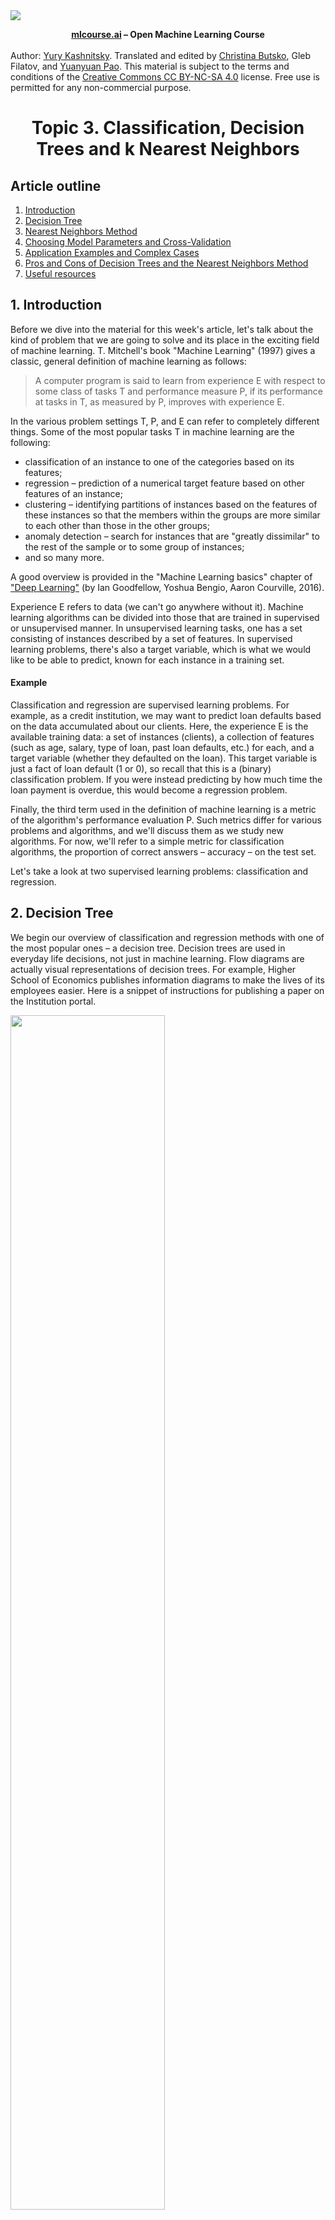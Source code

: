 <img src="https://habrastorage.org/webt/ia/m9/zk/iam9zkyzqebnf_okxipihkgjwnw.jpeg" />
    
**<center>[mlcourse.ai](https://mlcourse.ai) – Open Machine Learning Course** </center><br>
Author: [Yury Kashnitsky](https://yorko.github.io). Translated and edited by [Christina Butsko](https://www.linkedin.com/in/christinabutsko/), Gleb Filatov, and [Yuanyuan Pao](https://www.linkedin.com/in/yuanyuanpao/). This material is subject to the terms and conditions of the [Creative Commons CC BY-NC-SA 4.0](https://creativecommons.org/licenses/by-nc-sa/4.0/) license. Free use is permitted for any non-commercial purpose.

# <center>Topic 3. Classification, Decision Trees and k Nearest Neighbors

## Article outline

1. [Introduction](#1.-Introduction)
2. [Decision Tree](#2.-Decision-Tree)
3. [Nearest Neighbors Method](#3.-Nearest-Neighbors-Method)
4. [Choosing Model Parameters and Cross-Validation](#4.-Choosing-Model-Parameters-and-Cross\-Validation)
5. [Application Examples and Complex Cases](#5.-Application-Examples-and-Complex-Cases)
6. [Pros and Cons of Decision Trees and the Nearest Neighbors Method](#6.-Pros-and-Cons-of-Decision-Trees-and-the-Nearest-Neighbors-Method)
7. [Useful resources](#8.-Useful-resources)

## 1. Introduction

Before we dive into the material for this week's article, let's talk about the kind of problem that we are going to solve and its place in the exciting field of machine learning. T. Mitchell's book "Machine Learning" (1997) gives a classic, general definition of machine learning as follows: 

> A computer program is said to learn from experience E with respect to some class of tasks T and performance measure P, if its performance at tasks in T, as measured by P, improves with experience E.

In the various problem settings T, P, and E can refer to completely different things. Some of the most popular tasks T in machine learning are the following:

- classification of an instance to one of the categories based on its features;
- regression – prediction of a numerical target feature based on other features of an instance;
- clustering – identifying partitions of instances based on the features of these instances so that the members within the groups are more similar to each other than those in the other groups;
- anomaly detection – search for instances that are "greatly dissimilar" to the rest of the sample or to some group of instances;
- and so many more.

A good overview is provided in the "Machine Learning basics" chapter of ["Deep Learning"](http://www.deeplearningbook.org) (by Ian Goodfellow, Yoshua Bengio, Aaron Courville, 2016).

Experience E  refers to data (we can't go anywhere without it). Machine learning algorithms can be divided into those that are trained in supervised or unsupervised manner. In unsupervised learning tasks, one has a set consisting of instances described by a set of features. In supervised learning problems, there's also a target variable, which is what we would like to be able to predict, known for each instance in a training set. 

#### Example
Classification and regression are supervised learning problems. For example, as a credit institution, we may want to predict loan defaults based on the data accumulated about our clients. Here, the experience E is the available training data: a set of instances (clients), a collection of features (such as age, salary, type of loan, past loan defaults, etc.) for each, and a target variable (whether they defaulted on the loan). This target variable is just a fact of loan default (1 or 0), so recall that this is a (binary) classification problem. If you were instead predicting by how much time the loan payment is overdue, this would become a regression problem.
 
Finally, the third term used in the definition of machine learning is a metric of the algorithm's performance evaluation P. Such metrics differ for various problems and algorithms, and we'll discuss them as we study new algorithms. For now, we'll refer to a simple metric for classification algorithms, the proportion of correct answers – accuracy – on the test set.
 
Let's take a look at two supervised learning problems: classification and regression.


## 2. Decision Tree 
We begin our overview of classification and regression methods with one of the most popular ones – a decision tree. Decision trees are used in everyday life decisions, not just in machine learning. Flow diagrams are actually visual representations of decision trees. For example, Higher School of Economics publishes information diagrams to make the lives of its employees easier. Here is a snippet of instructions for publishing a paper on the Institution portal.

<img align='center' src='../../_static/img/topic3_hse_instruction.png' width=70%><br>

In terms of machine learning, one can see it as a simple classifier that determines the appropriate form of publication (book, article, chapter of the book, preprint, publication in the "Higher School of Economics and the Media") based on the content (book, pamphlet, paper), type of journal, original publication type (scientific journal, proceedings), etc.
 
A decision tree is often a generalization of the experts' experience, a means of sharing knowledge of a particular process. For example, before the introduction of scalable machine learning algorithms, the credit scoring task in the banking sector was solved by experts. The decision to grant a loan was made on the basis of some intuitively (or empirically) derived rules that could be represented as a decision tree.

<img src="../../_static/img/credit_scoring_toy_tree_english.png" align='center'><br>

In our next case, we solve a binary classification problem (approve/deny a loan) based on the "Age", "Home-ownership", "Income", and "Education" features.
 
The decision tree as a machine learning algorithm is essentially the same thing as the diagram shown above; we incorporate a stream of logical rules of the form "feature $a$ value is less than $x$ and feature $b$ value is less than $y$ ... => Category 1" into a tree-like data structure. The advantage of this algorithm is that they are easily interpretable. For example, using the above scheme, the bank can explain to the client why they were denied for a loan: e.g the client does not own a house and her income is less than 5,000.

As we'll see later, many other models, although more accurate, do not have this property and can be regarded as more of a "black box" approach, where it is harder to interpret how the input data was transformed into the output. Due to this "understandability" and similarity to human decision-making (you can easily explain your model to your boss), decision trees have gained immense popularity. C4.5, a representative of this group of classification methods, is even the first in the list of 10 best data mining algorithms ("Top 10 Algorithms in Data Mining", Knowledge and Information Systems, 2008. [ResearchGate](https://www.researchgate.net/publication/29467751_Top_10_algorithms_in_data_mining)).

### How to Build a Decision Tree

Earlier, we saw that the decision to grant a loan is made based on age, assets, income, and other variables. But what variable to look at first? Let's discuss a simple example where all the variables are binary.
 
Recall the game of "20 Questions", which is often referenced when introducing decision trees. You've probably played this game -- one person thinks of a celebrity while the other tries to guess by asking only "Yes" or "No" questions. What question will the guesser ask first? Of course, they will ask the one that narrows down the number of the remaining options the most. Asking "Is it Angelina Jolie?" would, in the case of a negative response, leave all but one celebrity in the realm of possibility. In contrast, asking "Is the celebrity a woman?" would reduce the possibilities to roughly half. That is to say, the "gender" feature separates the celebrity dataset much better than other features like "Angelina Jolie", "Spanish", or "loves football." This reasoning corresponds to the concept of information gain based on entropy.

#### Entropy
Shannon's entropy is defined for a system with N possible states as follows:

$$\Large S = -\sum_{i=1}^{N}p_i \log_2{p_i},$$

where $p_i$ is the probability of finding the system in the $i$-th state. This is a very important concept used in physics, information theory, and other areas. Entropy can be described as the degree of chaos in the system. The higher the entropy, the less ordered the system and vice versa. This will help us formalize "effective data splitting", which we alluded to in the context of "20 Questions".

#### Toy Example
To illustrate how entropy can help us identify good features for building a decision tree, let's look at a toy example. We will predict the color of the ball based on its position.

<img align='center' src='../../_static/img/decision_tree3.png'><br>

There are 9 blue balls and 11 yellow balls. If we randomly pull out a ball, then it will be blue with probability $p_1=\frac{9}{20}$ and yellow with probability $p_2=\frac{11}{20}$, which gives us an entropy $S_0 = -\frac{9}{20}\log_2{\frac{9}{20}}-\frac{11}{20}\log_2{\frac{11}{20}} \approx 1$. This value by itself may not tell us much, but let's see how the value changes if we were to break the balls into two groups: with the position less than or equal to 12 and greater than 12.

<img align='center' src='../../_static/img/topic3_entropy_balls2.png'><br>


The left group has 13 balls, 8 blue and 5 yellow. The entropy of this group is $S_1 = -\frac{5}{13}\log_2{\frac{5}{13}}-\frac{8}{13}\log_2{\frac{8}{13}} \approx 0.96$. The right group has 7 balls, 1 blue and 6 yellow. The entropy of the right group is $S_2 = -\frac{1}{7}\log_2{\frac{1}{7}}-\frac{6}{7}\log_2{\frac{6}{7}} \approx 0.6$. As you can see, entropy has decreased in both groups, more so in the right group. Since entropy is, in fact, the degree of chaos (or uncertainty) in the system, the reduction in entropy is called information gain. Formally, the information gain (IG) for a split based on the variable $Q$ (in this example it's a variable "$x \leq 12$") is defined as

$$\Large IG(Q) = S_O - \sum_{i=1}^{q}\frac{N_i}{N}S_i,$$

where $q$ is the number of groups after the split, $N_i$ is number of objects from the sample in which variable $Q$ is equal to the $i$-th value. In our example, our split yielded two groups ($q = 2$), one with 13 elements ($N_1 = 13$), the other with 7 ($N_2 = 7$). Therefore, we can compute the information gain as

$$ \Large IG(x \leq 12) = S_0 - \frac{13}{20}S_1 - \frac{7}{20}S_2 \approx 0.16.$$

It turns out that dividing the balls into two groups by splitting on "coordinate is less than or equal to 12" gave us a more ordered system. Let's continue to divide them into groups until the balls in each group are all of the same color.

<img align='center' src='../../_static/img/topic3_credit_scoring_entropy.png'><br>

For the right group, we can easily see that we only need one extra partition using "coordinate less than or equal to 18". But, for the left group, we need three more. Note that the entropy of a group where all of the balls are the same color is equal to 0 ($\log_2{1} = 0$).

We have successfully constructed a decision tree that predicts ball color based on its position. This decision tree may not work well if we add any balls because it has perfectly fit to the training set (initial 20 balls). If we wanted to do well in that case, a tree with fewer "questions" or splits would be more accurate, even if it does not perfectly fit the training set. We will discuss the problem of overfitting later. 

### Tree-building Algorithm

We can make sure that the tree built in the previous example is optimal: it took only 5 "questions" (conditioned on the variable $x$) to perfectly fit a decision tree to the training set. Under other split conditions, the resulting tree would be deeper, i.e. take more "questions" to reach an answer.
 
At the heart of the popular algorithms for decision tree construction, such as ID3 or C4.5, lies the principle of greedy maximization of information gain: at each step, the algorithm chooses the variable that gives the greatest information gain upon splitting. Then the procedure is repeated recursively until the entropy is zero (or some small value to account for overfitting). Different algorithms use different heuristics for "early stopping" or "cut-off" to avoid constructing an overfitted tree. 

```python
def build(L):
    create node t
    if the stopping criterion is True:
        assign a predictive model to t
    else:
        Find the best binary split L = L_left + L_right
        t.left = build(L_left)
        t.right = build(L_right)
    return t     
```

### Other Quality Criteria for Splits in Classification Problems

We discussed how entropy allows us to formalize partitions in a tree. But this is only one heuristic; there exists others:

- Gini uncertainty (Gini impurity): $G = 1 - \sum\limits_k (p_k)^2$. Maximizing this criterion can be interpreted as the maximization of the number of pairs of objects of the same class that are in the same subtree (not to be confused with the Gini index).
- Misclassification error:  $E = 1 - \max\limits_k p_k$

In practice, misclassification error is almost never used, and Gini uncertainty and information gain work similarly.
 
For binary classification, entropy and Gini uncertainty take the following form:

$ S = -p_+ \log_2{p_+} -p_- \log_2{p_-} = -p_+ \log_2{p_+} -(1 - p_{+}) \log_2{(1 - p_{+})};$

$ G = 1 - p_+^2 - p_-^2 = 1 - p_+^2 - (1 - p_+)^2 = 2p_+(1-p_+).$

where ($p_+$ is the probability of an object having a label +).

If we plot these two functions against the argument $p_+$, we will see that the entropy plot is very close to the plot of Gini uncertainty, doubled. Therefore, in practice, these two criteria are almost identical.


```python
# we don't like warnings
# you can comment the following 2 lines if you'd like to
import warnings

warnings.filterwarnings("ignore")
import numpy as np
import pandas as pd
import seaborn as sns

sns.set()
from matplotlib import pyplot as plt

%config InlineBackend.figure_format = 'retina'
```


```python
plt.figure(figsize=(6, 4))
xx = np.linspace(0, 1, 50)
plt.plot(xx, [2 * x * (1 - x) for x in xx], label="gini")
plt.plot(xx, [4 * x * (1 - x) for x in xx], label="2*gini")
plt.plot(xx, [-x * np.log2(x) - (1 - x) * np.log2(1 - x) for x in xx], label="entropy")
plt.plot(xx, [1 - max(x, 1 - x) for x in xx], label="missclass")
plt.plot(xx, [2 - 2 * max(x, 1 - x) for x in xx], label="2*missclass")
plt.xlabel("p+")
plt.ylabel("criterion")
plt.title("Criteria of quality as a function of p+ (binary classification)")
plt.legend();
```

#### Example
Let's consider fitting a decision tree to some synthetic data. We will generate samples from two classes, both normal distributions but with different means.


```python
# first class
np.random.seed(17)
train_data = np.random.normal(size=(100, 2))
train_labels = np.zeros(100)

# adding second class
train_data = np.r_[train_data, np.random.normal(size=(100, 2), loc=2)]
train_labels = np.r_[train_labels, np.ones(100)]
```

Let's plot the data. Informally, the classification problem in this case is to build some "good" boundary separating the two classes (the red dots from the yellow). Machine learning for this case boils down to choosing a good separating border. A straight line will be too simple while some complex curve snaking by each red dot will be too complex and will lead us to making mistakes on new samples. Intuitively, some smooth boundary, or at least a straight line or a hyperplane, would work well on new data.


```python
plt.figure(figsize=(10, 8))
plt.scatter(
    train_data[:, 0],
    train_data[:, 1],
    c=train_labels,
    s=100,
    cmap="autumn",
    edgecolors="black",
    linewidth=1.5,
)
plt.plot(range(-2, 5), range(4, -3, -1));
```

Let's try to separate these two classes by training an `Sklearn` decision tree. We will use `max_depth` parameter that limits the depth of the tree. Let's visualize the resulting separating boundary.


```python
from sklearn.tree import DecisionTreeClassifier


# Let’s write an auxiliary function that will return grid for further visualization.
def get_grid(data):
    x_min, x_max = data[:, 0].min() - 1, data[:, 0].max() + 1
    y_min, y_max = data[:, 1].min() - 1, data[:, 1].max() + 1
    return np.meshgrid(np.arange(x_min, x_max, 0.01), np.arange(y_min, y_max, 0.01))


clf_tree = DecisionTreeClassifier(criterion="entropy", max_depth=3, random_state=17)

# training the tree
clf_tree.fit(train_data, train_labels)

# some code to depict separating surface
xx, yy = get_grid(train_data)
predicted = clf_tree.predict(np.c_[xx.ravel(), yy.ravel()]).reshape(xx.shape)
plt.pcolormesh(xx, yy, predicted, cmap="autumn")
plt.scatter(
    train_data[:, 0],
    train_data[:, 1],
    c=train_labels,
    s=100,
    cmap="autumn",
    edgecolors="black",
    linewidth=1.5,
);
```

And how does the tree itself look? We see that the tree "cuts" the space into 8 rectangles, i.e. the tree has 8 leaves. Within each rectangle, the tree will make the prediction according to the majority label of the objects inside it.


```python
import pydotplus  # pip install pydotplus
from sklearn.tree import export_graphviz


def tree_graph_to_png(tree, feature_names, png_file_to_save):
    tree_str = export_graphviz(
        tree, feature_names=feature_names, filled=True, out_file=None
    )
    graph = pydotplus.graph_from_dot_data(tree_str)
    graph.write_png(png_file_to_save)
```


```python
tree_graph_to_png(
    tree=clf_tree,
    feature_names=["x1", "x2"],
    png_file_to_save="topic3_decision_tree1.png",
)
```

<img src='../../_static/img/topic3_decision_tree1.png'>

#### How can we "read" such a tree?
 
In the beginning, there were 200 samples (instances), 100 of each class. The entropy of the initial state was maximal, $S=1$. Then, the first partition of the samples into 2 groups was made by comparing the value of $x_2$ with $1.211$ (find this part of the border in the picture above). With that, the entropy of both left and right groups decreased. The process continues up to depth 3. In this visualization, the more samples of the first class, the darker the orange color of the vertex; the more samples of the second class, the darker the blue. At the beginning, the number of samples from two classes is equal, so the root node of the tree is white.

### How a Decision Tree Works with Numerical Features

Suppose we have a numeric feature "Age" that has a lot of unique values. A decision tree will look for the best (according to some criterion of information gain) split by checking binary attributes such as "Age <17", "Age < 22.87", and so on. But what if the age range is large? Or what if another quantitative variable, "salary", can also be "cut" in many ways? There will be too many binary attributes to select from at each step during tree construction. To resolve this problem, heuristics are usually used to limit the number of thresholds to which we compare the quantitative variable.
 
Let's consider an example. Suppose we have the following dataset:


```python
data = pd.DataFrame(
    {
        "Age": [17, 64, 18, 20, 38, 49, 55, 25, 29, 31, 33],
        "Loan Default": [1, 0, 1, 0, 1, 0, 0, 1, 1, 0, 1],
    }
)
data
```

Let's sort it by age in ascending order.


```python
data.sort_values("Age")
```


```python
age_tree = DecisionTreeClassifier(random_state=17)
age_tree.fit(data["Age"].values.reshape(-1, 1), data["Loan Default"].values)

tree_graph_to_png(
    age_tree,
    feature_names=["Age"],
    png_file_to_save="topic3_decision_tree2.png",
)
```

<img src='../../_static/img/topic3_decision_tree2.png' width=30%>

We see that the tree used the following 5 values to evaluate by age: 43.5, 19, 22.5, 30, and 32 years. If you look closely, these are exactly the mean values between the ages at which the target class "switches" from 1 to 0 or 0 to 1. To illustrate further, 43.5 is the average of 38 and 49 years; a 38-year-old customer failed to return the loan whereas the 49-year-old did. The tree looks for the values at which the target class switches its value as a threshold for "cutting" a quantitative variable.
 
Given this information, why do you think it makes no sense here to consider a feature like "Age <17.5"?

Let's consider a more complex example by adding the "Salary" variable (in the thousands of dollars per year).


```python
data2 = pd.DataFrame(
    {
        "Age": [17, 64, 18, 20, 38, 49, 55, 25, 29, 31, 33],
        "Salary": [25, 80, 22, 36, 37, 59, 74, 70, 33, 102, 88],
        "Loan Default": [1, 0, 1, 0, 1, 0, 0, 1, 1, 0, 1],
    }
)
data2
```


If we sort by age, the target class ( "loan default") switches (from 1 to 0 or vice versa) 5 times. And if we sort by salary, it switches 7 times. How will the tree choose features now? Let's see.



```python
data2.sort_values("Age")
```


```python
age_sal_tree = DecisionTreeClassifier(random_state=17)
age_sal_tree.fit(data2[["Age", "Salary"]].values, data2["Loan Default"].values);
```


```python
tree_graph_to_png(
    tree=age_sal_tree,
    feature_names=["Age", "Salary"],
    png_file_to_save="topic3_decision_tree3.png",
)
```

<img src='../../_static/img/topic3_decision_tree3.png' width=30%>

We see that the tree partitioned by both salary and age. Moreover, the thresholds for feature comparisons are 43.5 and 22.5 years of age and 95k and 30.5k per year. Again, we see that 95 is the average between 88 and 102; the individual with a salary of 88k proved to be "bad" while the one with 102k was "good". The same goes for 30.5k. That is, only a few values for comparisons by age and salary were searched. Why did the tree choose these features? Because they gave better partitioning (according to Gini uncertainty). 

**Conclusion**: the simplest heuristics for handling numeric features in a decision tree is to sort its values in ascending order and check only those thresholds where the value of the target variable changes.

Furthermore, when there are a lot of numeric features in a dataset, each with a lot of unique values, only the top-N of the thresholds described above are selected, i.e. only use the top-N that give maximum gain. The process is to construct a tree of depth 1, compute the entropy (or Gini uncertainty), and select the best thresholds for comparison.

To illustrate, if we split by "Salary $\leq$ 34.5", the left subgroup will have an entropy of 0 (all clients are "bad"), and the right one will have an entropy of 0.954 (3 "bad" and 5 "good", you can check this yourself as it will be part of the assignment). The information gain is roughly 0.3.
If we split by "Salary $\leq$ 95", the left subgroup will have the entropy of 0.97 (6 "bad" and 4 "good"), and the right one will have the entropy of 0 (a group containing only one object). The information gain is about 0.11.
If we calculate information gain for each partition in that manner, we can select the thresholds for comparison of each numeric feature before the construction of a large tree (using all features).

More examples of numeric feature discretization can be found in posts like ["A Simple Guide to Entropy-Based Discretization"](http://kevinmeurer.com/a-simple-guide-to-entropy-based-discretization/) or ["Discretizing a continuous variable using Entropy"](http://clear-lines.com/blog/post/Discretizing-a-continuous-variable-using-Entropy.aspx). One of the most prominent scientific papers on this subject is "On the handling of continuous-valued attributes in decision tree generation" (UM Fayyad. KB Irani, "Machine Learning", 1992).

### Crucial Tree Parameters

Technically, you can build a decision tree until each leaf has exactly one instance, but this is not common in practice when building a single tree because it will be *overfitted*, or too tuned to the training set, and will not predict labels for new data well. At the bottom of the tree, at some great depth, there will be partitions on less important features (e.g. whether a client came from Leeds or New York). We can exaggerate this story further and find that all four clients who came to the bank for a loan in green trousers did not return the loan. Even if that were true in training, we do not want our classification model to generate such specific rules.
 
There are two exceptions where the trees are built to the maximum depth:
- Random Forest (a group of trees) averages the responses from individual trees that are built to the maximum depth (we will talk later on why you should do this)
- *Pruning* trees. In this approach, the tree is first constructed to the maximum depth. Then, from the bottom up, some nodes of the tree are removed by comparing the quality of the tree with and without that partition (comparison is performed using *cross-validation*, more on this below).

The picture below is an example of a dividing border built in an overfitted tree. 


<img align='center' src='https://habrastorage.org/files/f9f/3b5/133/f9f3b5133bae460ba96ab7e546155b1d.png'><br>

The most common ways to deal with overfitting in decision trees are as follows:
- artificial limitation of the depth or a minimum number of samples in the leaves: the construction of a tree just stops at some point;
- pruning the tree.

### Class DecisionTreeClassifier in Scikit-learn
The main parameters of the [`sklearn.tree.DecisionTreeClassifier`](http://scikit-learn.org/stable/modules/generated/sklearn.tree.DecisionTreeClassifier.html) class are:

- `max_depth` – the maximum depth of the tree;
- `max_features` - the maximum number of features with which to search for the best partition (this is necessary with a large number of features because it would be "expensive" to search for partitions for *all* features);
- `min_samples_leaf` – the minimum number of samples in a leaf. This parameter prevents creating trees where any leaf would have only a few members.

The parameters of the tree need to be set depending on input data, and it is usually done by means of *cross-validation*, more on this below.

### Decision Tree in a Regression Problem

When predicting a numeric variable, the idea of a tree construction remains the same, but the quality criteria changes: 

- Variance: 

$$\Large D = \frac{1}{\ell} \sum\limits_{i =1}^{\ell} (y_i - \frac{1}{\ell} \sum\limits_{j=1}^{\ell} y_j)^2, $$

where $\ell$ is the number of samples in a leaf, $y_i$ is the value of the target variable. Simply put, by minimizing the variance, we look for features that divide the training set in such a way that the values of the target feature in each leaf are roughly equal.

#### Example
Let's generate some data distributed by the function $f(x) = e^{-x ^ 2} + 1.5 * e^{-(x - 2) ^ 2}$ with some noise. Then we will train a tree with this data and predictions that the tree makes.


```python
n_train = 150
n_test = 1000
noise = 0.1


def f(x):
    x = x.ravel()
    return np.exp(-(x ** 2)) + 1.5 * np.exp(-((x - 2) ** 2))


def generate(n_samples, noise):
    X = np.random.rand(n_samples) * 10 - 5
    X = np.sort(X).ravel()
    y = (
        np.exp(-(X ** 2))
        + 1.5 * np.exp(-((X - 2) ** 2))
        + np.random.normal(0.0, noise, n_samples)
    )
    X = X.reshape((n_samples, 1))
    return X, y


X_train, y_train = generate(n_samples=n_train, noise=noise)
X_test, y_test = generate(n_samples=n_test, noise=noise)

from sklearn.tree import DecisionTreeRegressor

reg_tree = DecisionTreeRegressor(max_depth=5, random_state=17)

reg_tree.fit(X_train, y_train)
reg_tree_pred = reg_tree.predict(X_test)

plt.figure(figsize=(10, 6))
plt.plot(X_test, f(X_test), "b")
plt.scatter(X_train, y_train, c="b", s=20)
plt.plot(X_test, reg_tree_pred, "g", lw=2)
plt.xlim([-5, 5])
plt.title(
    "Decision tree regressor, MSE = %.2f"
    % (np.sum((y_test - reg_tree_pred) ** 2) / n_test)
)
plt.show()
```

We see that the decision tree approximates the data with a piecewise constant function.

## 3. Nearest Neighbors Method

*The nearest neighbors method* (k-Nearest Neighbors, or k-NN) is another very popular classification method that is also sometimes used in regression problems. This, like decision trees, is one of the most comprehensible approaches to classification. The underlying intuition is that you look like your neighbors. More formally, the method follows the compactness hypothesis: if the distance between the examples is measured well enough, then similar examples are much more likely to belong to the same class.

According to the nearest neighbors method, the green ball would be classified as "blue" rather than "red".

<img src='../../_static/img/kNN.png' align='center'><br>
For another example, if you do not know how to tag a Bluetooth-headset on an online listing, you can find 5 similar headsets, and, if 4 of them are tagged as "accessories" and only 1 as "Technology", then you will also  label it under "accessories".
 
To classify each sample from the test set, one needs to perform the following operations in order:
1. Calculate the distance to each of the samples in the training set.
2. Select $k$ samples from the training set with the minimal distance to them.
3. The class of the test sample will be the most frequent class among those $k$ nearest neighbors.

The method adapts quite easily for the regression problem: on step 3, it returns not the class, but the number – a mean (or median) of the target variable among neighbors.
 
A notable feature of this approach is its laziness – calculations are only done during the prediction phase, when a test sample needs to be classified. No model is constructed from the training examples beforehand. In contrast, recall that for decision trees in the first half of this article the tree is constructed based on the training set, and the classification of test cases occurs relatively quickly by traversing through the tree.
 
Nearest neighbors is a well-studied approach. There exist many important theorems claiming that, on "endless" datasets, it is the optimal method of classification. The authors of the classic book "The Elements of Statistical Learning" consider k-NN to be a theoretically ideal algorithm which usage is only limited by computation power and the [curse of dimensionality](https://en.wikipedia.org/wiki/Curse_of_dimensionality). 
### Nearest Neighbors Method in Real Applications
- k-NN can serve as a good starting point (baseline) in some cases;
- In Kaggle competitions, k-NN is often used for the construction of meta-features (i.e. k-NN predictions as input to other models) or for stacking/blending;
- The nearest neighbors method extends to other tasks like recommendation systems. The initial decision could be a recommendation of a product (or service) that is popular among the *closest neighbors* of the person for whom we want to make a recommendation;
- In practice, on large datasets, approximate methods of search are often used for nearest neighbors. There is a number of open source libraries that implement such algorithms; check out Spotify's library [Annoy](https://github.com/spotify/annoy).

The quality of classification/regression with k-NN depends on several parameters:

- The number of neighbors $k$.
- The distance measure between samples (common ones include Hamming, Euclidean, cosine, and Minkowski distances). Note that most of these metrics require data to be scaled. Simply speaking, we do not want the "salary" feature, which is on the order of thousands, to affect the distance more than "age", which is generally less than 100. 
- Weights of neighbors (each neighbor may contribute different weights; for example, the further the sample, the lower the weight).

### Class `KNeighborsClassifier` in Scikit-learn
The main parameters of the class `sklearn.neighbors.KNeighborsClassifier` are:
- weights: `uniform` (all weights are equal), `distance` (the weight is inversely proportional to the distance from the test sample), or any other user-defined function;
- algorithm (optional): `brute`, `ball_tree `, `KD_tree`, or `auto`. In the first case, the nearest neighbors for each test case are computed by a grid search over the training set. In the second and third cases, the distances between the examples are stored in a tree to accelerate finding nearest neighbors. If you set this parameter to `auto`, the right way to find the neighbors will be automatically chosen based on the training set.
- leaf_size (optional): threshold for switching to grid search if the algorithm for finding neighbors is BallTree or KDTree;
- metric: `minkowski`, `manhattan `, `euclidean`, `chebyshev`, or other.

## 4. Choosing Model Parameters and Cross-Validation 

The main task of learning algorithms is to be able to *generalize* to unseen data. Since we cannot immediately check the model performance on new, incoming data (because we do not know the true values of the target variable yet), it is necessary to sacrifice a small portion of the data to check the quality of the model on it.


This is often done in one of two ways:
- setting aside a part of the dataset (*held-out/hold-out set*). Thus we reserve a fraction of the training set (typically from 20% to 40%), train the model on the remaining data (60-80% of the original set), and compute performance metrics for the model (e.g accuracy) on the hold-out set.
- *cross-validation*. The most frequent case here is *k-fold cross-validation*.

<img align='center' src='../../_static/img/cross_validation.png'><br>

In k-fold cross-validation, the model is trained $K$ times on different ($K-1$) subsets of the original dataset (in white) and checked on the remaining subset (each time a different one, shown above in orange).
We obtain $K$ model quality assessments that are usually averaged to give an overall average quality of classification/regression.

Cross-validation provides a better assessment of the model quality on new data compared to the hold-out set approach. However, cross-validation is computationally expensive when you have a lot of data.
 
Cross-validation is a very important technique in machine learning and can also be applied in statistics and econometrics. It helps with hyperparameter tuning, model comparison, feature evaluation, etc. More details can be found [here](https://sebastianraschka.com/blog/2016/model-evaluation-selection-part1.html) (blog post by Sebastian Raschka) or in any classic textbook on machine (statistical) learning.

## 5. Application Examples and Complex Cases

### Decision trees and nearest neighbors method in a customer churn prediction task 

Let's read data into a `DataFrame` and preprocess it. Store *State* in a separate `Series` object for now and remove it from the dataframe. We will
 train the first model without the *State* feature, and then we will see if it helps. 


```python
# for Jupyter-book, we copy data from GitHub, locally, to save Internet traffic,
# you can specify the data/ folder from the root of your cloned 
# https://github.com/Yorko/mlcourse.ai repo, to save Internet traffic
DATA_PATH = "https://raw.githubusercontent.com/Yorko/mlcourse.ai/master/data/"
```


```python
df = pd.read_csv(DATA_PATH + "telecom_churn.csv")

df["International plan"] = pd.factorize(df["International plan"])[0]
df["Voice mail plan"] = pd.factorize(df["Voice mail plan"])[0]
df["Churn"] = df["Churn"].astype("int")
states = df["State"]
y = df["Churn"]
df.drop(["State", "Churn"], axis=1, inplace=True)
```


```python
df.head()
```

Let's allocate 70% of the set for training (`X_train`, `y_train`) and 30% for the hold-out set (`X_holdout`, `y_holdout`). The hold-out set will not be involved in tuning the parameters of the models. We'll use it at the end, after tuning, to assess the quality of the resulting model. Let's train 2 models: decision tree and k-NN. We do not know what parameters are good, so we will assume some random ones: a tree depth of 5 and the number of nearest neighbors equal 10.


```python
from sklearn.model_selection import StratifiedKFold, train_test_split
from sklearn.neighbors import KNeighborsClassifier
from sklearn.preprocessing import StandardScaler

X_train, X_holdout, y_train, y_holdout = train_test_split(
    df.values, y, test_size=0.3, random_state=17
)

tree = DecisionTreeClassifier(max_depth=5, random_state=17)
knn = KNeighborsClassifier(n_neighbors=10)

tree.fit(X_train, y_train)

# for kNN, we need to scale features
scaler = StandardScaler()
X_train_scaled = scaler.fit_transform(X_train)
X_holdout_scaled = scaler.transform(X_holdout)
knn.fit(X_train_scaled, y_train);
```

Let's assess prediction quality on our hold-out set with a simple metric, the proportion of correct answers (accuracy). The decision tree did better: the percentage of correct answers is about 94% (decision tree) versus 88% (k-NN). Note that this performance is achieved by using random parameters.


```python
from sklearn.metrics import accuracy_score

tree_pred = tree.predict(X_holdout)
accuracy_score(y_holdout, tree_pred)  # 0.94
```


```python
knn_pred = knn.predict(X_holdout_scaled)
accuracy_score(y_holdout, knn_pred)  # 0.89
```

Now, let's identify the parameters for the tree using cross-validation. We'll tune the maximum depth and the maximum number of features used at each split. Here is the essence of how the GridSearchCV works: for each unique pair of values of `max_depth` and `max_features`, compute model performance with 5-fold cross-validation, and then select the best combination of parameters.


```python
from sklearn.model_selection import GridSearchCV, cross_val_score

tree_params = {"max_depth": range(1, 11), "max_features": range(4, 19)}

tree_grid = GridSearchCV(tree, tree_params, cv=5, n_jobs=-1, verbose=True)

tree_grid.fit(X_train, y_train)
```

Let's list the best parameters and the corresponding mean accuracy from cross-validation.


```python
tree_grid.best_params_  # {'max_depth': 6, 'max_features': 17}
```


```python
tree_grid.best_score_  # 0.94256322331761677
```


```python
accuracy_score(y_holdout, tree_grid.predict(X_holdout))  # 0.946
```

Let's draw the resulting tree. Due to the fact that it is not entirely a toy example (its maximum depth is 6), the picture is not that small, but you can "walk" over the tree if you click on the picture.


```python
tree_graph_to_png(
    tree=tree_grid.best_estimator_,
    feature_names=df.columns,
    png_file_to_save="topic3_decision_tree4.png",
)
```

<img src='../../_static/img/topic3_decision_tree4.png'>

Now, let's tune the number of neighbors $k$ for k-NN:


```python
from sklearn.pipeline import Pipeline

knn_pipe = Pipeline(
    [("scaler", StandardScaler()), ("knn", KNeighborsClassifier(n_jobs=-1))]
)

knn_params = {"knn__n_neighbors": range(1, 10)}

knn_grid = GridSearchCV(knn_pipe, knn_params, cv=5, n_jobs=-1, verbose=True)

knn_grid.fit(X_train, y_train)

knn_grid.best_params_, knn_grid.best_score_
```


```python
accuracy_score(y_holdout, knn_grid.predict(X_holdout))  # 0.89
```

Here, the tree proved to be better than the nearest neighbors algorithm: 94.2%/94.6% accuracy for cross-validation and hold-out respectively. Decision trees perform very well, and even random forest (let's think of it for now as a bunch of trees that work better together) in this example cannot achieve much better performance (95.1%/95.3%) despite being trained for much longer. 


```python
from sklearn.ensemble import RandomForestClassifier

forest = RandomForestClassifier(n_estimators=100, n_jobs=-1, random_state=17)
print(np.mean(cross_val_score(forest, X_train, y_train, cv=5)))  # 0.949
```


```python
forest_params = {"max_depth": range(6, 12), "max_features": range(4, 19)}

forest_grid = GridSearchCV(forest, forest_params, cv=5, n_jobs=-1, verbose=True)

forest_grid.fit(X_train, y_train)

forest_grid.best_params_, forest_grid.best_score_  # ({'max_depth': 9, 'max_features': 6}, 0.951)
```


```python
accuracy_score(y_holdout, forest_grid.predict(X_holdout))  # 0.953
```

### Complex Case for Decision Trees

To continue the discussion of the pros and cons of the methods in question, let's consider a simple classification task, where a tree would perform well but does it in an "overly complicated" manner. Let's create a set of points on a plane (2 features), each point will be one of two classes (+1 for red, or -1 for yellow). If you look at it as a classification problem, it seems very simple: the classes are separated by a line. 


```python
def form_linearly_separable_data(n=500, x1_min=0, x1_max=30, x2_min=0, x2_max=30):
    data, target = [], []
    for i in range(n):
        x1 = np.random.randint(x1_min, x1_max)
        x2 = np.random.randint(x2_min, x2_max)
        if np.abs(x1 - x2) > 0.5:
            data.append([x1, x2])
            target.append(np.sign(x1 - x2))
    return np.array(data), np.array(target)


X, y = form_linearly_separable_data()

plt.scatter(X[:, 0], X[:, 1], c=y, cmap="autumn", edgecolors="black");
```

However, the border that the decision tree builds is too complicated; plus the tree itself is very deep. Also, imagine how badly the tree will generalize to the space beyond the $30 \times 30$ squares that frame the training set.


```python
tree = DecisionTreeClassifier(random_state=17).fit(X, y)

xx, yy = get_grid(X)
predicted = tree.predict(np.c_[xx.ravel(), yy.ravel()]).reshape(xx.shape)
plt.pcolormesh(xx, yy, predicted, cmap="autumn")
plt.scatter(
    X[:, 0], X[:, 1], c=y, s=100, cmap="autumn", edgecolors="black", linewidth=1.5
)
plt.title("Easy task. Decision tree compexifies everything");
```

We got this overly complex construction, although the solution is just a straight line $x_1 = x_2$.


```python
tree_graph_to_png(
    tree=tree,
    feature_names=["x1", "x2"],
    png_file_to_save="topic3_decision_tree5.png",
)
```

<img src='../../_static/img/topic3_decision_tree5.png'>

The method of one nearest neighbor does better than the tree but is still not as good as a linear classifier (our next topic).


```python
knn = KNeighborsClassifier(n_neighbors=1).fit(X, y)

xx, yy = get_grid(X)
predicted = knn.predict(np.c_[xx.ravel(), yy.ravel()]).reshape(xx.shape)
plt.pcolormesh(xx, yy, predicted, cmap="autumn")
plt.scatter(
    X[:, 0], X[:, 1], c=y, s=100, cmap="autumn", edgecolors="black", linewidth=1.5
)
plt.title("Easy task, kNN. Not bad");
```

###  Decision Trees and k-NN in a Task of MNIST Handwritten Digits Recognition

Now let's have a look at how these 2 algorithms perform on a real-world task. We will use the `sklearn` built-in dataset on handwritten digits. This task is an example where k-NN works surprisingly well.
 
Pictures here are 8x8 matrices (intensity of white color for each pixel). Then each such matrix is ​​"unfolded" into a vector of length 64, and we obtain a feature description of an object.
 
Let's draw some handwritten digits. We see that they are distinguishable.


```python
from sklearn.datasets import load_digits

data = load_digits()
X, y = data.data, data.target

X[0, :].reshape([8, 8])
```


```python
f, axes = plt.subplots(1, 4, sharey=True, figsize=(16, 6))
for i in range(4):
    axes[i].imshow(X[i, :].reshape([8, 8]), cmap="Greys");
```

Next, let's do the same experiment as in the previous task, but, this time, let's change the ranges for tunable parameters.

Let’s select 70% of the dataset for training (`X_train`, `y_train`) and 30% for holdout (`X_holdout`, `y_holdout`). The holdout set will not participate in model parameters tuning; we will use it at the end to check the quality of the resulting model.


```python
X_train, X_holdout, y_train, y_holdout = train_test_split(
    X, y, test_size=0.3, random_state=17
)
```

Let’s train a decision tree and k-NN with our random parameters.


```python
tree = DecisionTreeClassifier(max_depth=5, random_state=17)
knn_pipe = Pipeline(
    [("scaler", StandardScaler()), ("knn", KNeighborsClassifier(n_neighbors=10))]
)

tree.fit(X_train, y_train)
knn_pipe.fit(X_train, y_train);
```

Now let’s make predictions on our holdout set. We can see that k-NN did much better, but note that this is with random parameters.  


```python
tree_pred = tree.predict(X_holdout)
knn_pred = knn_pipe.predict(X_holdout)
accuracy_score(y_holdout, knn_pred), accuracy_score(
    y_holdout, tree_pred
)  # (0.976, 0.666)
```

Now let’s tune our model parameters using cross-validation as before, but now we’ll take into account that we have more features than in the previous task: 64. 


```python
tree_params = {
    "max_depth": [1, 2, 3, 5, 10, 20, 25, 30, 40, 50, 64],
    "max_features": [1, 2, 3, 5, 10, 20, 30, 50, 64],
}

tree_grid = GridSearchCV(tree, tree_params, cv=5, n_jobs=-1, verbose=True)

tree_grid.fit(X_train, y_train)
```


Let's see the best parameters combination and the corresponding accuracy from cross-validation:




```python
tree_grid.best_params_, tree_grid.best_score_  # ({'max_depth': 20, 'max_features': 64}, 0.844)
```

That has already passed 66% but not quite 97%. kNN works better on this dataset. In the case of one nearest neighbour, we were able to reach 99% guesses on cross-validation.  


```python
np.mean(
    cross_val_score(KNeighborsClassifier(n_neighbors=1), X_train, y_train, cv=5)
)  # 0.987
```

Let’s train a random forest on the same dataset, it works better than kNN on the majority of datasets. But here we have an exception. 


```python
np.mean(
    cross_val_score(RandomForestClassifier(random_state=17), X_train, y_train, cv=5)
)  # 0.935
```

You would be right to point out that we have not tuned any `RandomForestClassifier` parameters here. Even with tuning, the training accuracy doesn’t reach 98% as it did with one nearest neighbour.  

Results
*(Legend: CV and Holdout are average shares of the correct answers on cross-model validation and hold-out sample. DT stands for a decision tree, k-NN stands for k-nearest neighbors, RF stands for random forest).*

|   algo\eval      |   CV  | Holdout |  
|---------|-------|---------|
| **DT**  | 0.844 |  0.838  |  
| **kNN** | 0.987 |  0.983  |
| **RF**  | 0.935 |  0.941  | 

The **conclusion** of this experiment (and general advice): first check simple models on your data: decision tree and nearest neighbors (next time we will also add logistic regression to this list). It might be the case that these methods already work well enough.

### Complex Case for the Nearest Neighbors Method
Let's consider another simple example. In the classification problem, one of the features will just be proportional to the vector of responses, but this won't help for the nearest neighbors method.



```python
def form_noisy_data(n_obj=1000, n_feat=100, random_seed=17):
    np.seed = random_seed
    y = np.random.choice([-1, 1], size=n_obj)

    # first feature is proportional to target
    x1 = 0.3 * y

    # other features are noise

    x_other = np.random.random(size=[n_obj, n_feat - 1])

    return np.hstack([x1.reshape([n_obj, 1]), x_other]), y


X, y = form_noisy_data()
```

As always, we will look at the accuracy for cross-validation and the hold-out set. Let's construct curves reflecting the dependence of these quantities on the `n_neighbors` parameter in the method of nearest neighbors. These curves are called validation curves.

One can see that k-NN with the Euclidean distance does not work well on the problem, even when you vary the number of nearest neighbors over a wide range. In contrast, the decision tree easily "detects" hidden dependencies in the data despite a restriction on the maximum depth.


```python
X_train, X_holdout, y_train, y_holdout = train_test_split(
    X, y, test_size=0.3, random_state=17
)

from sklearn.model_selection import cross_val_score

cv_scores, holdout_scores = [], []
n_neighb = [1, 2, 3, 5] + list(range(50, 550, 50))

for k in n_neighb:

    knn_pipe = Pipeline(
        [("scaler", StandardScaler()), ("knn", KNeighborsClassifier(n_neighbors=k))]
    )
    cv_scores.append(np.mean(cross_val_score(knn_pipe, X_train, y_train, cv=5)))
    knn_pipe.fit(X_train, y_train)
    holdout_scores.append(accuracy_score(y_holdout, knn_pipe.predict(X_holdout)))

plt.plot(n_neighb, cv_scores, label="CV")
plt.plot(n_neighb, holdout_scores, label="holdout")
plt.title("Easy task. kNN fails")
plt.legend();
```


```python
tree = DecisionTreeClassifier(random_state=17, max_depth=1)
tree_cv_score = np.mean(cross_val_score(tree, X_train, y_train, cv=5))
tree.fit(X_train, y_train)
tree_holdout_score = accuracy_score(y_holdout, tree.predict(X_holdout))
print("Decision tree. CV: {}, holdout: {}".format(tree_cv_score, tree_holdout_score))
```

In the second example, the tree solved the problem perfectly while k-NN experienced difficulties. However, more likely, this a disadvantage of using Euclidian distance here. It did not allow us to reveal that one feature was much better than the others. 

## 6. Pros and Cons of Decision Trees and the Nearest Neighbors Method

### Decision trees

Pros:
- Generation of clear human-understandable classification rules, e.g. "if age <25 and is interested in motorcycles, deny the loan". This property is called interpretability of the model.
- Decision trees can be easily visualized, i.e. both the model itself (the tree) and prediction for a certain test object (a path in the tree) can "be interpreted".
- Fast training and forecasting.
- Small number of model parameters.
- Supports both numerical and categorical features.

Cons:
 
- The trees are very sensitive to the noise in input data; the whole model could change if the training set is slightly modified (e.g. remove a feature, add some objects). This impairs the interpretability of the model.
- Separating border built by a decision tree has its limitations – it consists of hyperplanes perpendicular to one of the coordinate axes, which is inferior in quality to some other methods, in practice.
- We need to avoid overfitting by pruning, setting a minimum number of samples in each leaf, or defining a maximum depth for the tree. Note that overfitting is an issue for all machine learning methods.
- Instability. Small changes to the data can significantly change the decision tree. This problem is tackled with decision tree ensembles (discussed next time).
- The optimal decision tree search problem is NP-complete. Some heuristics are used in practice such as greedy search for a feature with maximum information gain, but it does not guarantee finding the globally optimal tree.
- Difficulties to support missing values in the data. Friedman estimated that it took about 50% of the code to support gaps in data in CART (an improved version of this algorithm is implemented in `sklearn`).
- The model can only interpolate but not extrapolate (the same is true for random forests and tree boosting). That is, a decision tree makes constant prediction for the objects that lie beyond the bounding box set by the training set in the feature space. In our example with the yellow and blue balls, it would mean that the model gives the same predictions for all balls with positions >19 or <0.

### The nearest neighbors method

Pros:
- Simple implementation;
- Well studied;
- Typically, the method is a good first solution not only for classification or regression, but also recommendations;
- It can be adapted to a certain problem by choosing the right metrics or kernel (in a nutshell, the kernel may set the similarity operation for complex objects such as graphs while keeping the k-NN approach the same). By the way, [Alexander Dyakonov](https://www.kaggle.com/dyakonov), a former top-1 kaggler, loves the simplest k-NN but with the tuned object similarity metric;
- Good interpretability. There are exceptions: if the number of neighbors is large, the interpretability deteriorates ("We did not give him a loan, because he is similar to the 350 clients, of which 70 are the bad, and that is 12% higher than the average for the dataset").

Cons:
- Method considered fast in comparison with compositions of algorithms, but the number of neighbors used for classification is usually large (100-150) in real life, in which case the algorithm will not operate as fast as a decision tree.
- If a dataset has many variables, it is difficult to find the right weights and to determine which features are not important for classification/regression.
- Dependency on the selected distance metric between the objects. Selecting the Euclidean distance by default is often unfounded. You can find a good solution by grid searching over parameters, but this becomes very time consuming for large datasets.
- There are no theoretical ways to choose the number of neighbors – only grid search (though this is often true for all hyperparameters of all models). In the case of a small number of neighbors, the method is sensitive to outliers, that is, it is inclined to overfit.
- As a rule, it does not work well when there are a lot of features due to the "curse of dimensionality". Professor Pedro Domingos, a well-known member in the ML community, talks about it [here](https://homes.cs.washington.edu/~pedrod/papers/cacm12.pdf) in his popular paper, "A Few Useful Things to Know about Machine Learning"; also "the curse of dimensionality" is described in the Deep Learning book in [this chapter](http://www.deeplearningbook.org/contents/ml.html).

This is a lot of information, but, hopefully, this article will be a great reference for you for a long time :)

## 7. Useful resources
- Main course [site](https://mlcourse.ai), [course repo](https://github.com/Yorko/mlcourse.ai), and YouTube [channel](https://www.youtube.com/watch?v=QKTuw4PNOsU&list=PLVlY_7IJCMJeRfZ68eVfEcu-UcN9BbwiX)
- [mlcourse.ai](https://mlcourse.ai) lectures on decision trees: [theory](https://youtu.be/H4XlBTPv5rQ) and [practical part](https://youtu.be/RrVYO6Td9Js)
- Medium ["story"](https://medium.com/open-machine-learning-course/open-machine-learning-course-topic-3-classification-decision-trees-and-k-nearest-neighbors-8613c6b6d2cd) based on this notebook
- Course materials as a [Kaggle Dataset](https://www.kaggle.com/kashnitsky/mlcourse)
- If you read Russian: an [article](https://habrahabr.ru/company/ods/blog/322534/) on Habrahabr with ~ the same material. And a [lecture](https://youtu.be/p9Hny3Cs6rk) on YouTube
- Decision trees and k Nearest Neighbors are covered practically in every ML book. We recommend “Pattern Recognition and Machine Learning” (C. Bishop) and “Machine Learning: A Probabilistic Perspective” (K. Murphy).
- The book “Machine Learning in Action” (P. Harrington) will walk you through implementations of classic ML algorithms in pure Python.
- [Scikit-learn](http://scikit-learn.org/stable/documentation.html) library. These guys work hard on writing really clear documentation.
- Scipy 2017 [scikit-learn tutorial](https://github.com/amueller/scipy-2017-sklearn) by Alex Gramfort and Andreas Mueller.
- One more [ML course](https://github.com/diefimov/MTH594_MachineLearning) with very good materials.
- [Implementations](https://github.com/rushter/MLAlgorithms) of many ML algorithms. Good to search for decision trees and k-NN.
